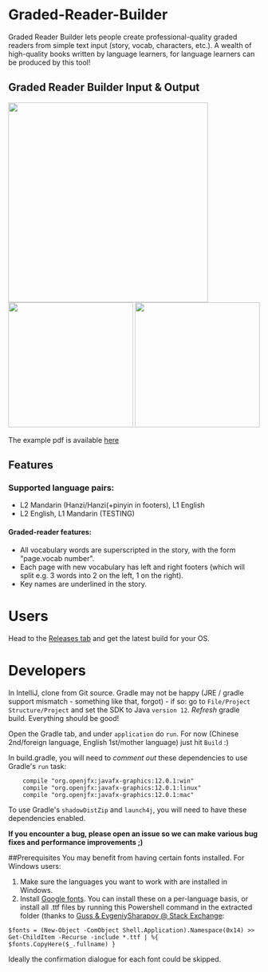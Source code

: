 # Graded-Reader-Builder
Graded Reader Builder lets people create professional-quality graded readers from simple text input (story, vocab, characters, etc.). A wealth of high-quality books written by language learners, for language learners can be produced by this tool!

## Graded Reader Builder Input & Output

<img src="https://github.com/IdiosApps/gradedReaderBuilder_deprecated/blob/master/examples/Graded-Reader-Builder-OutputExample.png" width="400">
<img src="https://github.com/IdiosApps/gradedReaderBuilder_deprecated/blob/master/examples/Graded-Reader-Builder-Inputs.png" width="250">
<img src="https://github.com/IdiosApps/gradedReaderBuilder_deprecated/blob/master/examples/Graded-Reader-Builder-Vocab(CN-EN).png" width="250">

The example pdf is available [here](https://github.com/IdiosApps/gradedReaderBuilder_deprecated/blob/master/examples/ExampleGradedReader.pdf)

## Features
### Supported language pairs:
* L2 Mandarin (Hanzi/Hanzi(+pinyin in footers), L1 English
* L2 English, L1 Mandarin (TESTING)

#### Graded-reader features:
* All vocabulary words are superscripted in the story, with the form "page.vocab number".
* Each page with new vocabulary has left and right footers (which will split e.g. 3 words into 2 on the left, 1 on the right).
* Key names are underlined in the story.



# Users
Head to the [Releases tab](https://github.com/IdiosApps/gradedReaderBuilder/releases) and get the latest build for your OS.

# Developers
In IntelliJ, clone from Git source. 
Gradle may not be happy (JRE / gradle support mismatch - something like that, forgot) - if so:
go to `File/Project Structure/Project` and set the SDK to Java `version 12`. *Refresh* gradle build. Everything should be good!

Open the Gradle tab, and under `application` do `run`. For now (Chinese 2nd/foreign language, English 1st/mother language) just hit `Build` :)

In build.gradle, you will need to *comment out* these dependencies to use Gradle's `run` task:
``` 
    compile "org.openjfx:javafx-graphics:12.0.1:win"
    compile "org.openjfx:javafx-graphics:12.0.1:linux"
    compile "org.openjfx:javafx-graphics:12.0.1:mac"
```

To use Gradle's `shadowDistZip` and `launch4j`, you will need to have these dependencies enabled.

**If you encounter a bug, please open an issue so we can make various bug fixes and performance improvements ;)**

##Prerequisites
You may benefit from having certain fonts installed. For Windows users:
1. Make sure the languages you want to work with are installed in Windows.
2. Install [Google fonts](https://github.com/google/fonts). You can install these on a per-language basis, or install 
all .ttf files by running this Powershell command in the extracted folder (thanks to [Guss & EvgeniySharapov @ Stack Exchange](https://superuser.com/a/788759/485752):

`$fonts = (New-Object -ComObject Shell.Application).Namespace(0x14) >> Get-ChildItem -Recurse -include *.ttf | %{ $fonts.CopyHere($_.fullname) }`

Ideally the confirmation dialogue for each font could be skipped.